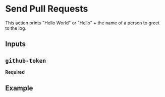 # Send Pull Requests

This action prints "Hello World" or "Hello" + the name of a person to greet to the log.

## Inputs

## `github-token`

**Required** 

## Example

